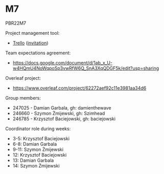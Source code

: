 # M7
PBR22M7

Project management tool:
- [Trello](https://trello.com/pbrm7/home) ([invitation](https://trello.com/invite/pbrm7/2efda818368280bc1540945a0cc805de))

Team expectations agreement:
- https://docs.google.com/document/d/1ab_x_U-w4HQmU4NoWqpoSp3vwRfW6Q_SnA3XqQDGF5k/edit?usp=sharing

Overleaf project:
- https://www.overleaf.com/project/62272aef92c11e3981aa34d6

Group members:
- 247025 - Damian Garbala, gh: damienthewave
- 246660 - Szymon Żmijewski, gh: Szimhead 
- 246785 - Krzysztof Baciejowski, gh: baciejowski

Coordinator role during weeks:
- 3-5: Krzysztof Baciejowski
- 6-8: Damian Garbala
- 9-11: Szymon Żmijewski
- 12: Krzysztof Baciejowski
- 13: Damian Garbala
- 14: Szymon Żmijewski

